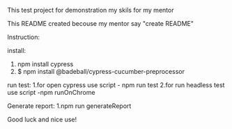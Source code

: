 This test project for demonstration my skils for my mentor

This README created becouse my mentor say "create README"


Instruction:

install:
1. npm install cypress
2. $ npm install @badeball/cypress-cucumber-preprocessor

run test:
1.for open cypress use script - npm run test
2.for run headless test use script  -npm runOnChrome


Generate report:
1.npm run generateReport

Good luck and nice use!




